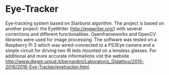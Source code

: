 # Eye-Tracker

Eye-tracking system based on Starburst algorithm. The project is based on another project: the EyeWriter (http://eyewriter.org/) with several corrections and different functionalities. Openframeworks and OpenCV libraries were used for image processing. The software was tested on a Raspberry Pi 3 which was wired-connected to a PS3Eye camera and a simple circuit for driving two IR leds mounted on a lensless glasses. For additional and more accurate informations vist the website http://www.diegm.uniud.it/bernardini/Laboratorio_Didattico/2015-2016/2016-Eye-Tracker/eyetracker.html.
